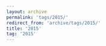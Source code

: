 ```yaml
---
layout: archive
permalink: 'tags/2015/'
redirect_from: 'archive/tags/2015/'
title: '2015'
tag: '2015'
---
```

